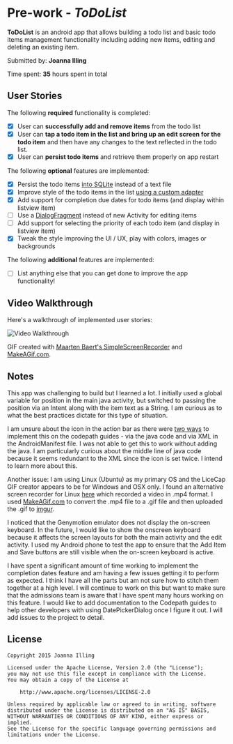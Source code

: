 # Pre-work - *ToDoList*

**ToDoList** is an android app that allows building a todo list and basic todo items management functionality including adding new items, editing and deleting an existing item.

Submitted by: **Joanna Illing**

Time spent: **35** hours spent in total

## User Stories

The following **required** functionality is completed:

* [X] User can **successfully add and remove items** from the todo list
* [X] User can **tap a todo item in the list and bring up an edit screen for the todo item** and then have any changes to the text reflected in the todo list.
* [X] User can **persist todo items** and retrieve them properly on app restart

The following **optional** features are implemented:

* [X] Persist the todo items [into SQLite](http://guides.codepath.com/android/Persisting-Data-to-the-Device#sqlite) instead of a text file
* [X] Improve style of the todo items in the list [using a custom adapter](http://guides.codepath.com/android/Using-an-ArrayAdapter-with-ListView)
* [X] Add support for completion due dates for todo items (and display within listview item)
* [ ] Use a [DialogFragment](http://guides.codepath.com/android/Using-DialogFragment) instead of new Activity for editing items
* [ ] Add support for selecting the priority of each todo item (and display in listview item)
* [X] Tweak the style improving the UI / UX, play with colors, images or backgrounds

The following **additional** features are implemented:

* [ ] List anything else that you can get done to improve the app functionality!

## Video Walkthrough 

Here's a walkthrough of implemented user stories:

<img src='http://i.imgur.com/jwg42nF.gif' title='Video Walkthrough' width='' alt='Video Walkthrough' />

GIF created with [Maarten Baert's SimpleScreenRecorder](http://www.maartenbaert.be/simplescreenrecorder/) and 
[MakeAGif.com](http://makeagif.com/video-to-gif).

## Notes

This app was challenging to build but I learned a lot. I initially used a global variable for 
position in the main java activity, but switched to passing the position via an Intent along 
with the item text as a String. I am curious as to what the best practices dictate for this type
of situation.

I am unsure about the icon in the action bar as there were [two ways](https://guides.codepath.com/android/Defining-The-ActionBar#changing-the-actionbar-icon-or-title) to implement this on the codepath
guides - via the java code and via XML in the AndroidManifest file. I was not able to get this to 
work without adding the java. I am particularly curious about the middle line of java code because
it seems redundant to the XML since the icon is set twice. I intend to learn more about this.

Another issue: I am using Linux (Ubuntu) as my primary OS and the LiceCap GIF creator appears to
be for Windows and OSX only. I found an alternative screen recorder for Linux [here](http://www.maartenbaert.be/simplescreenrecorder/) which recorded
a video in .mp4 format. I used [MakeAGif.com](http://makeagif.com/video-to-gif) to convert the .mp4 file to a .gif file and then uploaded the .gif to [imgur](http://i.imgur.com/jwg42nF.gif).

I noticed that the Genymotion emulator does not display the on-screen keyboard. In the future, I would like
to show the onscreen keyboard because it affects the screen layouts for both the main activity and the 
edit activity. I used my Android phone to test the app to ensure that the Add Item and Save buttons are still
visible when the on-screen keyboard is active.

I have spent a significant amount of time working to implement the completion dates feature and am having
a few issues getting it to perform as expected. I think I have all the parts but am not sure how to
stitch them together at a high level. I will continue to work on this but want to make sure
that the admissions team is aware that I have spent many hours working on this feature. I would
like to add documentation to the Codepath guides to help other developers with using DatePickerDialog
once I figure it out. I will add issues to the project to detail.


## License

    Copyright 2015 Joanna Illing

    Licensed under the Apache License, Version 2.0 (the "License");
    you may not use this file except in compliance with the License.
    You may obtain a copy of the License at

        http://www.apache.org/licenses/LICENSE-2.0

    Unless required by applicable law or agreed to in writing, software
    distributed under the License is distributed on an "AS IS" BASIS,
    WITHOUT WARRANTIES OR CONDITIONS OF ANY KIND, either express or implied.
    See the License for the specific language governing permissions and
    limitations under the License.

